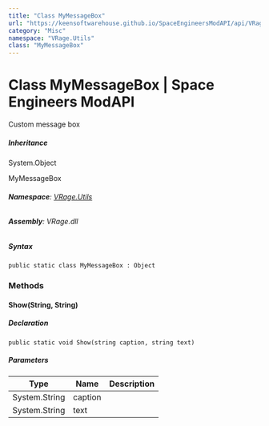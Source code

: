 ```yaml
---
title: "Class MyMessageBox"
url: "https://keensoftwarehouse.github.io/SpaceEngineersModAPI/api/VRage.Utils.MyMessageBox.html"
category: "Misc"
namespace: "VRage.Utils"
class: "MyMessageBox"
---
```


# Class MyMessageBox | Space Engineers ModAPI

Custom message box

##### Inheritance

System.Object

MyMessageBox

###### **Namespace**: [VRage.Utils](https://keensoftwarehouse.github.io/SpaceEngineersModAPI/api/VRage.Utils.html)

###### **Assembly**: VRage.dll

##### Syntax

```
public static class MyMessageBox : Object
```

### Methods

#### Show(String, String)

##### Declaration

```
public static void Show(string caption, string text)
```

##### Parameters

| Type | Name | Description |
| --- | --- | --- |
| System.String | caption |     |
| System.String | text |     |